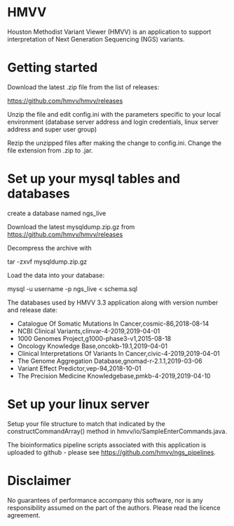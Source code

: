 # HMVV

Houston Methodist Variant Viewer (HMVV) is an application to support interpretation of Next Generation Sequencing (NGS) variants.

# Getting started

Download the latest .zip file from the list of releases:

https://github.com/hmvv/hmvv/releases

Unzip the file and edit config.ini with the parameters specific to your local environment (database server address and login credentials, linux server address and super user group)

Rezip the unzipped files after making the change to config.ini. Change the file extension from .zip to .jar.

# Set up your mysql tables and databases

create a database named ngs_live

Download the latest mysqldump.zip.gz from https://github.com/hmvv/hmvv/releases

Decompress the archive with

tar -zxvf mysqldump.zip.gz

Load the data into your database:

mysql -u username -p ngs_live < schema.sql


The databases used by HMVV 3.3 application along with version number and release date:
- Catalogue Of Somatic Mutations In Cancer,cosmic-86,2018-08-14
- NCBI Clinical Variants,clinvar-4-2019,2019-04-01
- 1000 Genomes Project,g1000-phase3-v1,2015-08-18
- Oncology Knowledge Base,oncokb-19.1,2019-04-01
- Clinical Interpretations Of Variants In Cancer,civic-4-2019,2019-04-01
- The Genome Aggregation Database,gnomad-r-2.1.1,2019-03-06
- Variant Effect Predictor,vep-94,2018-10-01
- The Precision Medicine Knowledgebase,pmkb-4-2019,2019-04-10


# Set up your linux server
Setup your file structure to match that indicated by the constructCommandArray() method in hmvv/io/SampleEnterCommands.java.

The bioinformatics pipeline scripts associated with this application is uploaded to github - please see https://github.com/hmvv/ngs_pipelines.


# Disclaimer

No guarantees of performance accompany this software, nor is any responsibility assumed on the part of the authors. Please read the licence agreement.
